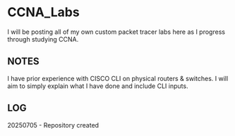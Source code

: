 # CCNA_Labs
I will be posting all of my own custom packet tracer labs here as I progress through studying CCNA.

## NOTES
I have prior experience with CISCO CLI on physical routers & switches.
I will aim to simply explain what I have done and include CLI inputs.

## LOG
20250705 - Repository created
